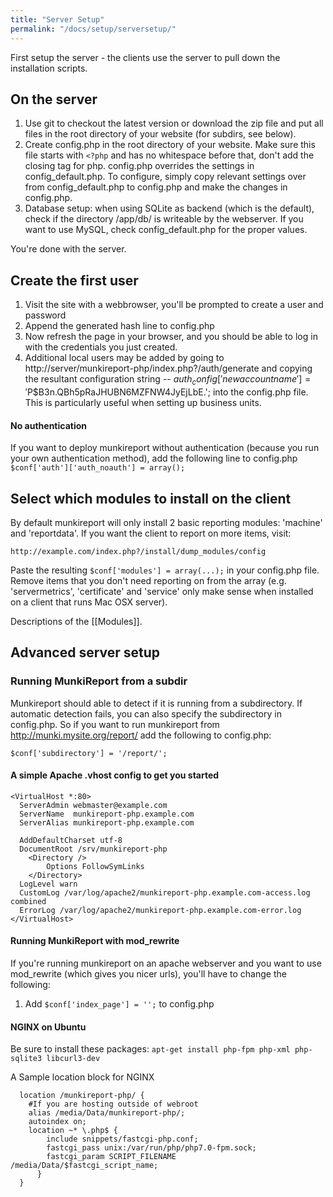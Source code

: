 ```yaml
---
title: "Server Setup"
permalink: "/docs/setup/serversetup/"
---
```


First setup the server - the clients use the server to pull down the installation scripts.


On the server
---

 1. Use git to checkout the latest version or download the zip file and put all files in the root directory of your website (for subdirs, see below).
 2. Create config.php in the root directory of your website. Make sure this file starts with `<?php` and has no whitespace before that, don't add the closing tag for php. config.php overrides the settings in config_default.php. To configure, simply copy relevant settings over from config_default.php to config.php and make the changes in config.php.
 3. Database setup: when using SQLite as backend (which is the default), check if the directory /app/db/ is writeable by the webserver. If you want to use MySQL, check config_default.php for the proper values.

 You're done with the server.

Create the first user
---

 1. Visit the site with a webbrowser, you'll be prompted to create a user and password
 2. Append the generated hash line to config.php
 3. Now refresh the page in your browser, and you should be able to log in with the credentials you just created.
 4. Additional local users may be added by going to http://server/munkireport-php/index.php?/auth/generate and copying the resultant configuration string -- $auth_config['newaccountname'] = '$P$B3n.QBh5pRaJHUBN6MZFNW4JyEjLbE.'; into the config.php file.  This is particularly useful when setting up business units.


#### No authentication

If you want to deploy munkireport without authentication (because you run your own authentication method), add the following line to config.php
`$conf['auth']['auth_noauth'] = array();`

Select which modules to install on the client
---

By default munkireport will only install 2 basic reporting modules: 'machine' and 'reportdata'. If you want the client to report on more items, visit:

 `http://example.com/index.php?/install/dump_modules/config`

Paste the resulting `$conf['modules'] = array(...);` in your config.php file. Remove items that you don't need reporting on from the array (e.g. 'servermetrics', 'certificate' and 'service' only make sense when installed on a client that runs Mac OSX server).

Descriptions of the [[Modules]].

Advanced server setup
---

### Running MunkiReport from a subdir

Munkireport should able to detect if it is running from a subdirectory. If automatic detection fails, you can also specify the subdirectory in config.php.
So if you want to run munkireport from http://munki.mysite.org/report/
add the following to config.php:

    $conf['subdirectory'] = '/report/';


#### A simple Apache .vhost config to get you started

    <VirtualHost *:80>
      ServerAdmin webmaster@example.com
      ServerName  munkireport-php.example.com
      ServerAlias munkireport-php.example.com

      AddDefaultCharset utf-8
      DocumentRoot /srv/munkireport-php
        <Directory />
            Options FollowSymLinks
        </Directory>
      LogLevel warn
      CustomLog /var/log/apache2/munkireport-php.example.com-access.log combined
      ErrorLog /var/log/apache2/munkireport-php.example.com-error.log
    </VirtualHost>


#### Running MunkiReport with mod_rewrite

If you're running munkireport on an apache webserver and you want to use mod_rewrite (which gives you nicer urls), you'll have
to change the following:

 1. Add `$conf['index_page'] = '';` to config.php

#### NGINX on Ubuntu

Be sure to install these packages: `apt-get install php-fpm php-xml php-sqlite3 libcurl3-dev`

A Sample location block for NGINX
```
  location /munkireport-php/ {
    #If you are hosting outside of webroot
    alias /media/Data/munkireport-php/;
    autoindex on;
    location ~* \.php$ {
        include snippets/fastcgi-php.conf;
        fastcgi_pass unix:/var/run/php/php7.0-fpm.sock;
        fastcgi_param SCRIPT_FILENAME  /media/Data/$fastcgi_script_name;
      }
  }
```
